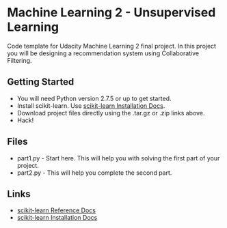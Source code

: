 Machine Learning 2 - Unsupervised Learning
==========================================

Code template for Udacity Machine Learning 2 final project. In this project you will be designing a recommendation system using Collaborative Filtering.

Getting Started
---------------

* You will need Python version 2.7.5 or up to get started. 
* Install scikit-learn. Use [scikit-learn Installation Docs][2].
* Download project files directly using the .tar.gz or .zip links above. 
* Hack!

Files
-----

* part1.py - Start here. This will help you with solving the first part of your project.
* part2.py - This will help you complete the second part.

Links
-----

* [scikit-learn Reference Docs][1]
* [scikit-learn Installation Docs][2]


[1]: http://scikit-learn.org/stable/modules/classes.html
[2]: http://scikit-learn.org/stable/install.html
